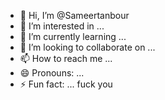 - 👋 Hi, I’m @Sameertanbour
- 👀 I’m interested in ...
- 🌱 I’m currently learning ...
- 💞️ I’m looking to collaborate on ...
- 📫 How to reach me ...
- 😄 Pronouns: ...
- ⚡ Fun fact: ...
fuck you 
<!---
Sameertanbour/Sameertanbour is a ✨ special ✨ repository because its `README.md` (this file) appears on your GitHub profile.
You can click the Preview link to take a look at your changes.
--->
